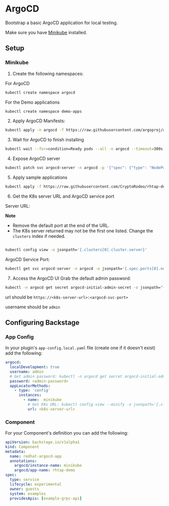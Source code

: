# ArgoCD

Bootstrap a basic ArgoCD application for local testing.

Make sure you have [Minikube](https://minikube.sigs.k8s.io/docs/start/?arch=%2Flinux%2Fx86-64%2Fstable%2Fbinary+download) installed.

## Setup
### Minikube


1. Create the following namespaces:

For ArgoCD

```bash
kubectl create namespace argocd
```

For the Demo applications
```bash
kubectl create namespace demo-apps
```

2. Apply ArgoCD Manifests:

```bash
kubectl apply -n argocd -f https://raw.githubusercontent.com/argoproj/argo-cd/stable/manifests/install.yaml
```

3. Wait for ArgoCD to finish installing
```bash
kubectl wait --for=condition=Ready pods --all -n argocd --timeout=300s
```

4. Expose ArgoCD server
```bash
kubectl patch svc argocd-server -n argocd -p '{"spec": {"type": "NodePort"}}'
```

5. Apply sample applications
```bash
kubectl apply -f https://raw.githubusercontent.com/CryptoRodeo/rhtap-dev-get-started/refs/heads/argocd-docs/Configuration/ArgoCD/argocd-apps.yml
```

6. Get the K8s server URL and ArgoCD service port

Server URL:

**Note**
- Remove the default port at the end of the URL.
- The K8s server returned may not be the first one listed. Change the `clusters` index if needed.

```bash

kubectl config view -o jsonpath='{.clusters[0].cluster.server}'
```

ArgoCD Service Port:
```bash
kubectl get svc argocd-server -n argocd -o jsonpath='{.spec.ports[0].nodePort}'
```

7. Access the ArgoCD UI
Grab the default admin password:
```bash
kubectl -n argocd get secret argocd-initial-admin-secret -o jsonpath="{.data.password}" | base64 -d
```

url should be `https://<k8s-server-url>:<argocd-svc-port>`

username should be `admin`

## Configuring Backstage

### App Config

In your plugin's `app-config.local.yaml` file (create one if it doesn't exist) add the following:
```yaml
argocd:
  localDevelopment: true
  username: admin
  # Get admin password: kubectl -n argocd get secret argocd-initial-admin-secret -o jsonpath="{.data.password}" | base64 -d
  password: <admin-password>
  appLocatorMethods:
    - type: 'config'
      instances:
        - name:  minikube
          # Get K8s URL: kubectl config view --minify -o jsonpath='{.clusters[0].cluster.server}'
          url: <k8s-server-url>
```

### Component

For your Component's definition you can add the following:
```yaml
apiVersion: backstage.io/v1alpha1
kind: Component
metadata:
  name: redhat-argocd-app
  annotations:
    argocd/instance-name: minikube
    argocd/app-name: rhtap-demo
spec:
  type: service
  lifecycle: experimental
  owner: guests
  system: examples
  providesApis: [example-grpc-api]
```
